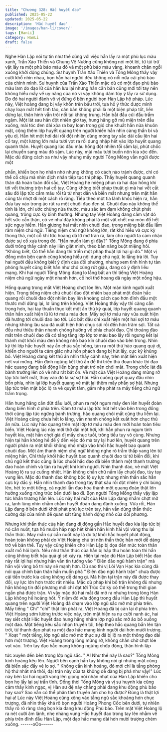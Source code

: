 ```yaml
---
title: "Chương 328: Hắc huyết đao"
published: 2025-05-22
updated: 2025-05-22
description: 'Hắc huyết đao'
image: '/images/han-li/cover/'
tags: [HanLi]
category: HanLi
draft: false
---
```


Nghe Hàn Lập nói tự tin như thế cùng với việc hắn lấy ra một phù
lục màu xanh, Trần Xảo Thiến và Chung Vệ Nương cũng không
nói một lời, từ túi trữ vật lấy ra một phù bảo màu đỏ và một phù
bảo màu vàng, khoanh chân ngồi xuống khởi động chúng.
Sư huynh Trần Xảo Thiến và Tống Mông thấy vậy cười khổ nhìn
nhau, bọn hắn hai người đều không có nổi nửa cái phù bảo của
chính mình. Sư huynh của Trần Xảo Thiến mặc dù có một đạo
phù bảo màu lam do đạo lữ của hắn lưu lại nhưng hắn căn bản
cũng mới tới tay nên không hiểu mấy về uy năng của nó vì vậy
không dám tùy ý lấy ra sử dụng.
Do đó hai người đành vô vị đứng ở bên người bọn Hàn Lập hộ
pháp.
Lúc này, Việt hoàng đang bị vây khốn trên bầu trời, tựa hồ ý thức
được mình chạy loạn mất hết tỉnh táo, căn bản không phải là một
biện pháp tốt, liền dừng lại, thân hình vẫn trôi nổi tại không trung.
Hắn bắt đầu cúi đầu trầm ngâm.
Một lát sau hắn đột nhiên giơ tay, hung hăng gỡ mũ miện trên đầu
xuống, mái tóc đen dài xỏa ra bay loạn trong gió che khuất hẳn
nửa khuôn mặt, cộng thêm lớp huyết quang trên người khiến hắn
nhìn càng thần bí và yêu dị.
Hắn hít một hơi dài rồi đột nhiên dùng móng tay sắc dài cấu lên
hai cổ tay, một lượng lớn máu tươi vọt ra rồi dung nhập hết vào
lớp huyết quang quanh thân. Huyết quang lúc đầu màu hồng đột
nhiên tối sầm lại, phút chốc lại chuyển sang màu đỏ sậm.
Lúc này, mùi máu tươi buồn nôn kia xộc đến. Mặc dù đứng cách
xa như vậy nhưng mấy người Tống Mông vẫn ngửi được một

phần, khiến bọn họ nhăn nhó nhưng không có cách nào tránh
được, chỉ có thể cố chịu mà nhìn địch nhân tiếp tục thi pháp.
Thấy huyết quang quanh thân đã hoàn toàn đổi sắc, Việt Hoàng
hé miệng phun ra hai đạo hồng khí tới vết thương trên hai cổ tay.
Cũng không biết pháp thuật gì mà hai vết cắt sâu đó lập tức cầm
máu rồi từ từ nhạt dần và biến mất nhưng trên mặt hắn cũng tái
nhợt đi một cách rõ ràng.
Tiếp theo một tia lãnh khốc hiện ra, hắn đưa tay vào trong áo rút
ra một chuôi đao đen sì. Chuôi đao này không thể tính là lớn, chỉ
ước chừng nửa thước, màu sắc ảm đạm không chút phát quang,
trông cực kỳ bình thường.
Nhưng tay Việt Hoàng đang cầm vật đó hết sức cẩn thận, có vẻ
như đây không phải là một vật chết mà món đồ hết sức nguy
hiểm.
Hắn giương hai mắt nhìn chuôi đao, trong miệng bắt đầu lầm rầm
niệm chú ngữ.
Tiếng niệm chú ngữ không lớn, rất khó hiểu và cực kỳ thong thả,
một cỗ khí tức hoang dã lờ mờ tràn ra, làm cho người ta cảm
nhận được sự cổ xưa trong đó.
"Hắn muốn làm gì đây?" Tống Mông đang ở phía dưới trông thấy
cảnh này liền giật mình, theo bản năng buột miệng hỏi.
"Không biết, Có thể hắn đang thi triển một pháp thuật lợi hại gì
đó." Một vị đồng môn bên cạnh cũng không hiểu nội dung chú
ngữ, lo lắng trả lời.
Tuy hai người đều không biết ý định của đối phương, nhưng xem
tình hình tự tàn phóng huyết cũng biết hắn như chó cùng rứt giậu,
đang có ý định liều mạng.
Khi hai người Tống Mông đang lo lắng bất an thì tiếng Việt Hoàng
niệm chú ngữ ngày một nhanh hơn, cỗ hơi thở hoang dã ngày
một nồng hậu.

Hồng quang trong mắt Việt Hoàng chợt lóe lên. Một màn kinh
người xuất hiện.
Trong tiếng niệm chú chuôi đao đột nhiên bạo phát một đoàn hắc
quang rồi chuôi đao đột nhiên bay lên khoảng cách cao hơn đỉnh
đầu một thước mới dừng lại, lơ lửng trên không.
Việt Hoàng thấy vậy thì càng cẩn trọng hơn, hai tay thuần thục kết
một ấn thủ kỳ quái, lớp huyết quang quanh thân hắn xuất hiện lũ
lũ tơ máu màu đen. Mấy sợi tơ máu này vừa xuất hiện đã hướng
tới chuôi đao lao tới.
Lúc bắt đầu chỉ xuất hiện một hai sợi tơ máu nhưng không lâu
sau đã xuất hiện hơn chục sợi rồi đến hơn trăm sợi. Tất cả đều
như thiêu thân nhanh chóng hướng về phía chuôi đao.
Chỉ thoáng đảo mắt trên chuôi đao đã có tầng tầng lớp lớp tơ máu
bao lấy rồi ngưng kết lại thành một khối màu đen không nhỏ bao
kín chuôi đao vào bên trong.
Nhìn kỹ thì lớp hắc huyết này ẩn chứa sắc hồng, tản ra một thứ
hào quang quỷ dị, khiến cho người ta cảm giác như hồn phách
đang bị hút lấy, cực kỳ khủng bố.
Việt Hoàng đang kết thủ ấn nhìn thấy cảnh này, trên mặt liền xuất
hiện nét vui mừng.
Hắn định ngừng kết thủ ấn để thi triển thủ đoạn khác thì đạo hắc
quang đang bất động liền bùng phát trở nên chói mắt. Trong chốc
lát đã bành trướng lên có vẻ như rất bất ổn.
Vẻ mặt của Việt Hoàng đang mừng rỡ lập tức biết mất, thay vào
đó là sự sợ hãi.
Hắn cuống quýt quay đầu nhìn bốn phía, nhìn lại lớp huyết quang
vẻ mặt lại thêm mấy phần sợ hãi.
Nhưng lập tức trên mặt bộc lộ ra vẻ quyết tâm, gầm nhẹ phát ra
mấy tiếng chú ngữ trầm trọng.

Hắn hung hăng cắn đứt đầu lưỡi, phun ra một ngụm máy đen lên
huyết đoàn đang biến hình ở phía trên.
Đám tơ máu lập tức hút hết vào bên trong đồng thời cũng lập tức
ngừng bành trướng, hào quang chói mắt cũng thu liễm lại.
Việt Hoàng cũng chưa hết lo lắng, vẫn nhanh chóng kết xuất hơn
chục thủ ấn nữa. Lúc này hào quang trên mặt lớp tơ máu màu
đen mới hoàn toàn tiêu biến.
Việt Hoàng lúc này mới thở dài một hơi, khi hắn phun ra ngụm
tinh huyết kia, mặt hắn chợt già đi mấy chục tuổi, trông tiều tụy vô
cùng.
Nhưng hiện tại hắn không hề để ý đến việc đó mà tay lại huơ lên,
huyết quang trên người phân ra một khối không nhỏ nhập vào
khối hắc huyết bao quanh chuôi đao. Một âm thanh niệm chú ngữ
không nghe rõ trầm thấp vang lên từ miệng hắn.
Chỉ thấy khối hắc huyết bao quanh chuôi đao từ từ biến đổi, khi
chú ngữ kết thúc cũng là lúc chuôi hắc đao đã biến thành một
thanh trường đao hoàn chỉnh và tản ra huyết khí kinh người.
Nhìn thanh đao, vẻ mặt Việt Hoàng lộ ra sự cuồng nhiệt. Hắn
không chần chừ nắm lấy chuôi đao, tùy tay vung lên. Mặc dù
thanh đao không bộc lộ uy lực nhưng nhìn thần sắc hắn cực kỳ
đắc ý.
Hắn nhìn thanh đao trong tay thật sâu rồi đột nhiên ý chí bùng lên,
hét to một tiếng, cả người lẫn đao hóa thành một quang đoàn thật
lớn hướng xuống rừng trúc bên dưới lao đi. Bọn người Tống
Mông thấy vậy lập tức khẩn trương hẳn lên.
Lúc này hai mắt của Hàn Lập đang nhắm chợt mở ra, lạnh lùng
nhìn chằm chằm huyết đoàn dang đánh xuống.
Vừa rồi, Hàn Lập đang ở bên dưới khởi phát phù lục trên tay, hắn
vẫn dùng thần thức cường đại của mình để quan sát từng hành
động nhỏ của đối phương.

Nhưng khi thần thức của hắn đang di động gần Hắc huyết đao kia
lập tức bị nó cắn nuốt, tựa hồ muốn hấp nạp hết khiến hắn kinh
hãi vội vàng thu lại thần thức. May mắn sự cắn nuốt này là do tự
khối hắc huyết phát động, hoàn toàn không phải do Việt Hoàng
chủ trì nên thần thức hắn mới dễ dàng trở về bản thể.
Tuy vậy cũng khiến cho Hàn Lập bị dọa đến mức toàn thân xuất
mồ hôi lạnh. Nếu như thần thức của hắn bị hấp thu hoàn toàn thì
hắn cũng không biết hậu quả gì sẽ xảy ra.
Hiện tại mặc dù Hàn Lập biết Hắc đao này rất lợi hại nhưng hắn
vẫn tin tưởng vào " Điên đảo ngũ hành trận" mà hắn vội vàng bố
trí này sẽ mạnh hơn.
Dù sao thì vị Lôi Vạn Hạc kia cũng đã nói qua chính bản thân hắn
muốn phá " Điên đảo ngũ hành trận" chưa được cải tiến trước kia
cũng không dễ dàng gì. Mà hiện tại trận này đã được thay đổi, uy
lực lớn hơn trước rất nhiều. Mặc dù pháp khí bố trận không đủ
nhưng hắn không tin đối phương mới chỉ đạt tới Trúc Cơ kỳ có
thể trong thời gian ngắn phá được trận.
Vì vậy mặc dù hai mắt đã mở ra nhưng trong lòng Hàn Lập không
hề hoảng hốt.
Ý niệm đó vừa động trong đầu Hàn Lập thì huyết quang trên
người Việt Hoàng đã chạm vào lớp ngũ sắc mờ mờ phía trên.
Mấy tiếng " Chi" "chi" thật lớn phát ra, Việt Hoàng đã bị cản lại ở
phía trên.
Việt Hoàng sớm lường trước việc này, trên mặt hiện ra nụ cười
nanh ác, hai tay siết chặt Hắc huyết đao hung hăng nhằm lớp ngũ
sắc mờ ảo bổ xuống một đao.
Một tiếng kêu sắc nhọn truyền tới, tiếp theo hắc quang bắn lên
tận trời, từ thanh đao phát ra một đạo hắc mang kinh người dài
hơn mười trượng. " Xoạt " một tiếng, lớp ngũ sắc mờ mờ thực sự
đã bị lộ ra một thông đạo dài hơn một trượng.
Việt Hoàng trong lòng mừng rỡ, không chần chờ chợt lóe vọt vào.
Trên tay đạo hắc mang không ngừng chớp động, thân hình lập

tức xuyên đến bên trong lớp ngũ sắc.
" A! Như thế này là sao?" Tống Mông kinh hoảng kêu lên.
Người bên cạnh hắn tuy không nói gì nhưng mặt cũng đã biến
sắc đầy vẻ lo sợ.
" Không cần kinh hoảng, đó mới chỉ là tầng phòng hộ thứ nhất mà
thôi, đại trận này của ta không dễ dàng bị phá như vậy!" Lúc này
bên tai hai người vang lên giọng nói nhàn nhạt của Hàn Lập khiến
cho bọn họ lấy lại sự trấn tĩnh.
Đồng thời Tống Mông và vị sư huynh kia cũng cảm thấy kinh
ngạc, vị Hàn sư đệ này chẳng phải đang khu động phù bảo hay
sao? Sao vẫn có thể phân tâm truyền âm cho họ được? Đúng là
thật lợi hại a!
Lúc này Việt Hoàng cũng xông vào tầng ngũ sắc khoảng hơn
chục trượng, đã nhìn thấy khá rõ bọn người Hoàng Phong Cốc
bên dưới, tự nhiên thấy rõ rõ ràng ràng bọn kia đang khu động
Phù bảo.
Trên mặt Việt Hoàng lộ ra nét cười âm lãnh, nhẹ nhàng vung Hắc
huyết đao trong tay lên nhằm về phía trên đỉnh đầu Hàn Lập, một
đạo hắc mang dài hơn mười trượng chém xuống.
------oOo------
